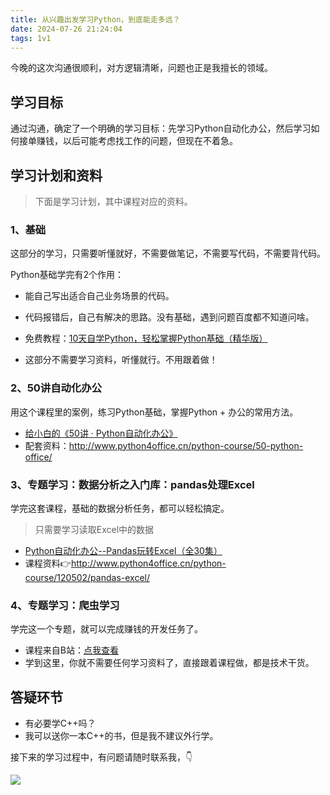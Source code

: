 ```yaml
---
title: 从兴趣出发学习Python，到底能走多远？
date: 2024-07-26 21:24:04
tags: 1v1
---
```



今晚的这次沟通很顺利，对方逻辑清晰，问题也正是我擅长的领域。

## 学习目标

通过沟通，确定了一个明确的学习目标：先学习Python自动化办公，然后学习如何接单赚钱，以后可能考虑找工作的问题，但现在不着急。


## 学习计划和资料


> 下面是学习计划，其中课程对应的资料。

### 1、基础

这部分的学习，只需要听懂就好，不需要做笔记，不需要写代码，不需要背代码。

Python基础学完有2个作用：

- 能自己写出适合自己业务场景的代码。
- 代码报错后，自己有解决的思路。没有基础，遇到问题百度都不知道问啥。


- 免费教程：[10天自学Python，轻松掌握Python基础（精华版）](https://www.bilibili.com/video/BV1MM4y1G76j/?spm_id_from=333.999.0.0)
- 这部分不需要学习资料，听懂就行。不用跟着做！

### 2、50讲自动化办公
用这个课程里的案例，练习Python基础，掌握Python + 办公的常用方法。

- [给小白的《50讲 · Python自动化办公》](https://www.python-office.com/course/50-python-office.html)
- 配套资料：http://www.python4office.cn/python-course/50-python-office/

### 3、专题学习：数据分析之入门库：pandas处理Excel

学完这套课程，基础的数据分析任务，都可以轻松搞定。

> 只需要学习读取Excel中的数据

- [Python自动化办公--Pandas玩转Excel（全30集）](https://www.bilibili.com/video/BV1hk4y1C73S/?spm_id_from=333.999.0.0&vd_source=ca20bb8763fcb18660aa74d7a87234fa)
- 课程资料👉http://www.python4office.cn/python-course/120502/pandas-excel/


### 4、专题学习：爬虫学习

学完这一个专题，就可以完成赚钱的开发任务了。

- 课程来自B站：[点我查看](https://www.bilibili.com/video/BV1y54y1y74F/?spm_id_from=333.337.search-card.all.click&vd_source=ca20bb8763fcb18660aa74d7a87234fa)
- 学到这里，你就不需要任何学习资料了，直接跟着课程做，都是技术干货。


## 答疑环节

- 有必要学C++吗？
- 我可以送你一本C++的书，但是我不建议外行学。

接下来的学习过程中，有问题请随时联系我，👇

![](https://python-office-1300615378.cos.ap-chongqing.myqcloud.com/qr-code.jpg)